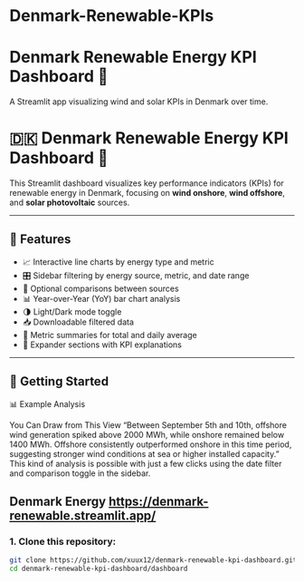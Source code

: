 # Denmark-Renewable-KPIs
# Denmark Renewable Energy KPI Dashboard 🌱

A Streamlit app visualizing wind and solar KPIs in Denmark over time.




# 🇩🇰 Denmark Renewable Energy KPI Dashboard 🌱

This Streamlit dashboard visualizes key performance indicators (KPIs) for renewable energy in Denmark,
focusing on **wind onshore**, **wind offshore**, and **solar photovoltaic** sources.

---

## 🚀 Features

- 📈 Interactive line charts by energy type and metric  
- 🎛️ Sidebar filtering by energy source, metric, and date range  
- 🔁 Optional comparisons between sources  
- 📊 Year-over-Year (YoY) bar chart analysis  
- 🌗 Light/Dark mode toggle  
- 📥 Downloadable filtered data  
- 🧾 Metric summaries for total and daily average  
- 💬 Expander sections with KPI explanations  

---

## 📂 Getting Started

📊 Example Analysis

You Can Draw from This View
“Between September 5th and 10th, offshore wind generation spiked above 2000 MWh, 
while onshore remained below 1400 MWh. Offshore consistently outperformed onshore in this time period,
suggesting stronger wind conditions at sea or higher installed capacity.”
This kind of analysis is possible with just a few clicks using the date filter and comparison toggle in the sidebar.


## Denmark Energy https://denmark-renewable.streamlit.app/

### 1. Clone this repository:

```bash
git clone https://github.com/xuux12/denmark-renewable-kpi-dashboard.git
cd denmark-renewable-kpi-dashboard/dashboard





